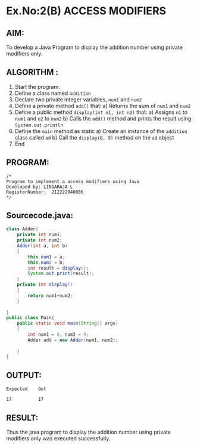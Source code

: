# Ex.No:2(B) ACCESS MODIFIERS

## AIM:
To develop a Java Program to display the addition number using private modifiers only.

## ALGORITHM :
1.	Start the program.
2.	Define a class named `addition`
3.	Declare two private integer variables, `num1` and `num2`
4.	Define a private method `add()` that:
a)	Returns the sum of `num1` and `num2`
5.	Define a public method `display(int n1, int n2)` that:
a)	Assigns `n1` to `num1` and `n2` to `num2`
b)	Calls the `add()` method and prints the result using `System.out.println`
6.	Define the `main` method as static
a)	Create an instance of the `addition` class called `ad`
b)	Call the `display(8, 9)` method on the `ad` object
7.	End






## PROGRAM:
 ```
/*
Program to implement a access modifiers using Java
Developed by: LINGARAJA L
RegisterNumber:  212222040086
*/
```

## Sourcecode.java:

```java
class Adder{
    private int num1;
    private int num2;
    Adder(int a, int b)
    {
        this.num1 = a;
        this.num2 = b;
        int result = display();
        System.out.print(result);
    }
    private int display()
    {
        return num1+num2;
    }
    
}
public class Main{
    public static void main(String[] args)
    {
        int num1 = 8, num2 = 9; 
        Adder add = new Adder(num1, num2);
        
    }
}
```

## OUTPUT:

```
Expected    Got 

17          17
```

## RESULT:
Thus the java program to display the addition number using private modifiers only was executed successfully.


